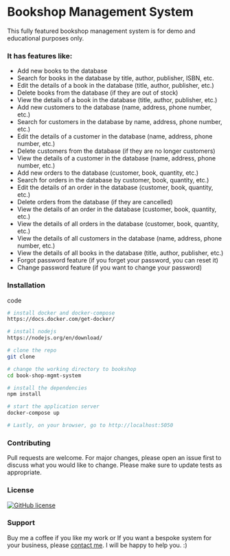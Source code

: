 # Bookshop Management System

This fully featured bookshop management system is for demo and educational purposes only.

### It has features like:
- Add new books to the database
- Search for books in the database by title, author, publisher, ISBN, etc.
- Edit the details of a book in the database (title, author, publisher, etc.)
- Delete books from the database (if they are out of stock)
- View the details of a book in the database (title, author, publisher, etc.)
- Add new customers to the database (name, address, phone number, etc.)
- Search for customers in the database by name, address, phone number, etc.)
- Edit the details of a customer in the database (name, address, phone number, etc.)
- Delete customers from the database (if they are no longer customers)
- View the details of a customer in the database (name, address, phone number, etc.)
- Add new orders to the database (customer, book, quantity, etc.)
- Search for orders in the database by customer, book, quantity, etc.)
- Edit the details of an order in the database (customer, book, quantity, etc.)
- Delete orders from the database (if they are cancelled)
- View the details of an order in the database (customer, book, quantity, etc.)
- View the details of all orders in the database (customer, book, quantity, etc.)
- View the details of all customers in the database (name, address, phone number, etc.)
- View the details of all books in the database (title, author, publisher, etc.)
- Forgot password feature (if you forget your password, you can reset it)
- Change password feature (if you want to change your password)

### Installation
code
```bash
# install docker and docker-compose
https://docs.docker.com/get-docker/

# install nodejs
https://nodejs.org/en/download/

# clone the repo
git clone

# change the working directory to bookshop
cd book-shop-mgmt-system

# install the dependencies
npm install

# start the application server
docker-compose up

# Lastly, on your browser, go to http://localhost:5050
```

### Contributing 
Pull requests are welcome. For major changes, please open an issue first to discuss what you would like to change. Please make sure to update tests as appropriate.

### License
[![GitHub license](https://img.shields.io/github/license/devulogi/book-shop-mgmt-system?style=for-the-badge)](https://opensource.org/licenses/MIT)

### Support

Buy me a coffee if you like my work or If you want a bespoke system for your business, please [contact me](devulogijrp.github@gmail.com). I will be happy to help you. :)


